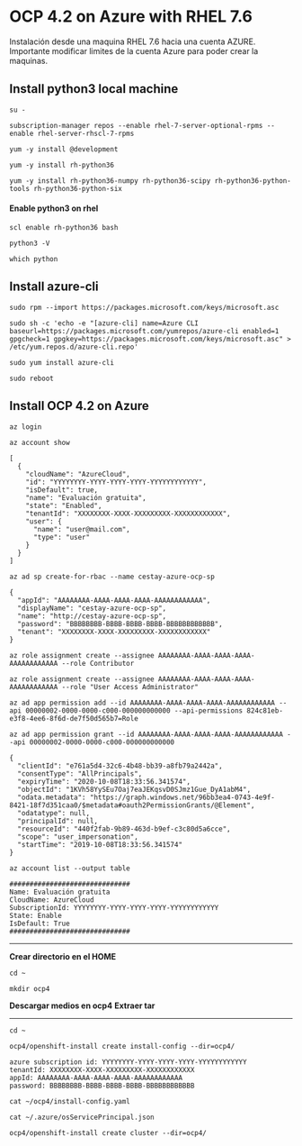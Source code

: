 # OCP 4.2 on Azure with RHEL 7.6
Instalación desde una maquina RHEL 7.6 hacia una cuenta AZURE. 
Importante modificar limites de la cuenta Azure para poder crear la maquinas.

## Install python3 local machine ##
`su -`

`subscription-manager repos --enable rhel-7-server-optional-rpms --enable rhel-server-rhscl-7-rpms`

`yum -y install @development`

`yum -y install rh-python36`

`yum -y install rh-python36-numpy rh-python36-scipy rh-python36-python-tools rh-python36-python-six`


#### Enable python3 on rhel
`scl enable rh-python36 bash`

`python3 -V`

`which python`


## Install azure-cli ##
`sudo rpm --import https://packages.microsoft.com/keys/microsoft.asc`

`sudo sh -c 'echo -e "[azure-cli]
name=Azure CLI
baseurl=https://packages.microsoft.com/yumrepos/azure-cli
enabled=1
gpgcheck=1
gpgkey=https://packages.microsoft.com/keys/microsoft.asc" > /etc/yum.repos.d/azure-cli.repo'`

`sudo yum install azure-cli`

`sudo reboot`


## Install OCP 4.2 on Azure ##

`az login`

`az account show`

    [
      {
        "cloudName": "AzureCloud",
        "id": "YYYYYYYY-YYYY-YYYY-YYYY-YYYYYYYYYYYY",
        "isDefault": true,
        "name": "Evaluación gratuita",
        "state": "Enabled",
        "tenantId": "XXXXXXXX-XXXX-XXXXXXXXX-XXXXXXXXXXXX",
        "user": {
          "name": "user@mail.com",
          "type": "user"
        }
      }
    ]


`az ad sp create-for-rbac --name cestay-azure-ocp-sp`


    {
      "appId": "AAAAAAAA-AAAA-AAAA-AAAA-AAAAAAAAAAAA",
      "displayName": "cestay-azure-ocp-sp",
      "name": "http://cestay-azure-ocp-sp",
      "password": "BBBBBBBB-BBBB-BBBB-BBBB-BBBBBBBBBBBB",
      "tenant": "XXXXXXXX-XXXX-XXXXXXXXX-XXXXXXXXXXXX"
    }

`az role assignment create --assignee AAAAAAAA-AAAA-AAAA-AAAA-AAAAAAAAAAAA --role Contributor`

`az role assignment create --assignee AAAAAAAA-AAAA-AAAA-AAAA-AAAAAAAAAAAA --role "User Access Administrator"`

`az ad app permission add --id AAAAAAAA-AAAA-AAAA-AAAA-AAAAAAAAAAAA --api 00000002-0000-0000-c000-000000000000 --api-permissions 824c81eb-e3f8-4ee6-8f6d-de7f50d565b7=Role`

`az ad app permission grant --id AAAAAAAA-AAAA-AAAA-AAAA-AAAAAAAAAAAA --api 00000002-0000-0000-c000-000000000000`

    {
      "clientId": "e761a5d4-32c6-4b48-bb39-a8fb79a2442a", 
      "consentType": "AllPrincipals",
      "expiryTime": "2020-10-08T18:33:56.341574",
      "objectId": "1KVh58YySEu7Oaj7eaJEKqsvD0SJmz1Gue_DyA1abM4",
      "odata.metadata": "https://graph.windows.net/96bb3ea4-0743-4e9f-8421-18f7d351caa0/$metadata#oauth2PermissionGrants/@Element",
      "odatatype": null,
      "principalId": null,
      "resourceId": "440f2fab-9b89-463d-b9ef-c3c80d5a6cce",
      "scope": "user_impersonation",
      "startTime": "2019-10-08T18:33:56.341574"
    }


`az account list --output table`

    ##############################
    Name: Evaluación gratuita
    CloudName: AzureCloud
    SubscriptionId: YYYYYYYY-YYYY-YYYY-YYYY-YYYYYYYYYYYY
    State: Enable
    IsDefault: True
    ##############################


------------


**Crear directorio en el HOME**

`cd ~`

`mkdir ocp4`

**Descargar medios en ocp4**
**Extraer tar**

------------

`cd ~`

`ocp4/openshift-install create install-config --dir=ocp4/`

    azure subscription id: YYYYYYYY-YYYY-YYYY-YYYY-YYYYYYYYYYYY
    tenantId: XXXXXXXX-XXXX-XXXXXXXXX-XXXXXXXXXXXX
    appId: AAAAAAAA-AAAA-AAAA-AAAA-AAAAAAAAAAAA
    password: BBBBBBBB-BBBB-BBBB-BBBB-BBBBBBBBBBBB


`cat ~/ocp4/install-config.yaml`

`cat ~/.azure/osServicePrincipal.json`

`ocp4/openshift-install create cluster --dir=ocp4/`



